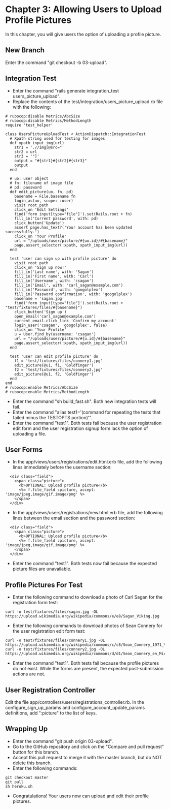 # Chapter 3: Allowing Users to Upload Profile Pictures

In this chapter, you will give users the option of uploading a profile picture.

## New Branch
Enter the command "git checkout -b 03-upload".

## Integration Test
* Enter the command "rails generate integration_test users_picture_upload".
* Replace the contents of the test/integration/users_picture_upload.rb file with the following:
```
# rubocop:disable Metrics/AbcSize
# rubocop:disable Metrics/MethodLength
require 'test_helper'

class UsersPictureUploadTest < ActionDispatch::IntegrationTest
  # Xpath string used for testing for images
  def xpath_input_img(url)
    str1 = './/img[@src="'
    str2 = url
    str3 = '"]'
    output = "#{str1}#{str2}#{str3}"
    output
  end

  # uo: user object
  # fn: filename of image file
  # pd: password
  def edit_picture(uo, fn, pd)
    basename = File.basename fn
    login_as(uo, scope: :user)
    visit root_path
    click_on 'Edit Settings'
    find('form input[type="file"]').set(Rails.root + fn)
    fill_in('Current password', with: pd)
    click_button('Update')
    assert page.has_text?('Your account has been updated successfully.')
    click_on 'Your Profile'
    url = "/uploads/user/picture/#{uo.id}/#{basename}"
    page.assert_selector(:xpath, xpath_input_img(url))
  end

  test 'user can sign up with profile picture' do
    visit root_path
    click_on 'Sign up now!'
    fill_in('Last name', with: 'Sagan')
    fill_in('First name', with: 'Carl')
    fill_in('Username', with: 'csagan')
    fill_in('Email', with: 'carl_sagan@example.com')
    fill_in('Password', with: 'googolplex')
    fill_in('Password confirmation', with: 'googolplex')
    basename = 'sagan.jpg'
    find('form input[type="file"]').set(Rails.root + "test/fixtures/files/#{basename}")
    click_button('Sign up')
    open_email('carl_sagan@example.com')
    current_email.click_link 'Confirm my account'
    login_user('csagan', 'googolplex', false)
    click_on 'Your Profile'
    u = User.find_by(username: 'csagan')
    url = "/uploads/user/picture/#{u.id}/#{basename}"
    page.assert_selector(:xpath, xpath_input_img(url))
  end

  test 'user can edit profile picture' do
    f1 = 'test/fixtures/files/connery1.jpg'
    edit_picture(@u1, f1, 'Goldfinger')
    f2 = 'test/fixtures/files/connery2.jpg'
    edit_picture(@u1, f2, 'Goldfinger')
  end
end
# rubocop:enable Metrics/AbcSize
# rubocop:enable Metrics/MethodLength
```
* Enter the command "sh build_fast.sh".  Both new integration tests will fail.
* Enter the command "alias test1='(command for repeating the tests that failed minus the TESTOPTS portion)'".
* Enter the command "test1".  Both tests fail because the user registration edit form and the user registration signup form lack the option of uploading a file.

## User Forms
* In the app/views/users/registrations/edit.html.erb file, add the following lines immediately before the username section:
```
  <div class="field">
    <span class="picture">
      <b>OPTIONAL: Upload profile picture</b>
      <%= f.file_field :picture, accept: 'image/jpeg,image/gif,image/png' %>
    </span>
  </div>
```
* In the app/views/users/registrations/new.html.erb file, add the following lines between the email section and the password section:
```
  <div class="field">
    <span class="picture">
      <b>OPTIONAL: Upload profile picture</b>
      <%= f.file_field :picture, accept: 'image/jpeg,image/gif,image/png' %>
    </span>
  </div>
```
* Enter the command "test1".  Both tests now fail because the expected picture files are unavailable.

## Profile Pictures For Test
* Enter the following command to download a photo of Carl Sagan for the registration form test:
```
curl -o test/fixtures/files/sagan.jpg -OL https://upload.wikimedia.org/wikipedia/commons/e/e8/Sagan_Viking.jpg
```
* Enter the following commands to download photos of Sean Connery for the user registration edit form test:
```
curl -o test/fixtures/files/connery1.jpg -OL https://upload.wikimedia.org/wikipedia/commons/c/c8/Sean_Connery_1971_%28cropped%29.jpg
curl -o test/fixtures/files/connery2.jpg -OL https://upload.wikimedia.org/wikipedia/commons/d/d1/Sean_Connery_en_Micheline_Roquebrune_%281983%29.jpg
```
* Enter the command "test1".  Both tests fail because the profile pictures do not exist.  While the forms are present, the expected post-submission actions are not.

## User Registration Controller
Edit the file app/controllers/users/registrations_controller.rb.  In the configure_sign_up_params and configure_account_update_params definitions, add ":picture" to the list of keys.

## Wrapping Up
* Enter the command "git push origin 03-upload".
* Go to the GitHub repository and click on the "Compare and pull request" button for this branch.
* Accept this pull request to merge it with the master branch, but do NOT delete this branch.
* Enter the following commands:
```
git checkout master
git pull
sh heroku.sh
```
* Congratulations!  Your users now can upload and edit their profile pictures.
